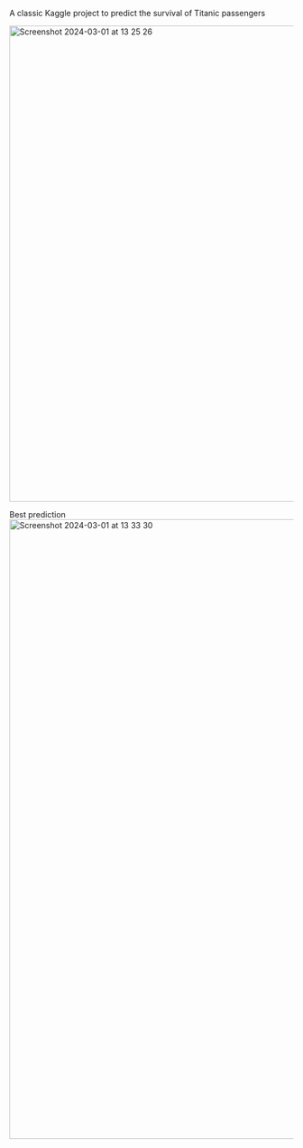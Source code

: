 A classic Kaggle project to predict the survival of Titanic passengers

<img width="842" alt="Screenshot 2024-03-01 at 13 25 26" src="https://github.com/valerioviale/titanic_tensorflow/assets/34212301/853fdb58-1457-4e1c-833a-be0519b24dfc">

Best prediction
<img width="1096" alt="Screenshot 2024-03-01 at 13 33 30" src="https://github.com/valerioviale/titanic_tensorflow/assets/34212301/72974ad0-8ee6-4ea3-9450-f593c74d3d45">
